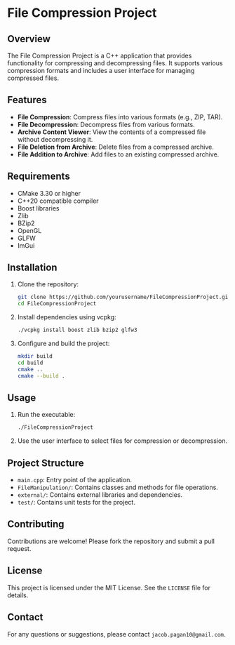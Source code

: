 # File Compression Project

## Overview
The File Compression Project is a C++ application that provides functionality for compressing and decompressing files. It supports various compression formats and includes a user interface for managing compressed files.

## Features
- **File Compression**: Compress files into various formats (e.g., ZIP, TAR).
- **File Decompression**: Decompress files from various formats.
- **Archive Content Viewer**: View the contents of a compressed file without decompressing it.
- **File Deletion from Archive**: Delete files from a compressed archive.
- **File Addition to Archive**: Add files to an existing compressed archive.

## Requirements
- CMake 3.30 or higher
- C++20 compatible compiler
- Boost libraries
- Zlib
- BZip2
- OpenGL
- GLFW
- ImGui

## Installation
1. Clone the repository:
    ```sh
    git clone https://github.com/yourusername/FileCompressionProject.git
    cd FileCompressionProject
    ```

2. Install dependencies using vcpkg:
    ```sh
    ./vcpkg install boost zlib bzip2 glfw3
    ```

3. Configure and build the project:
    ```sh
    mkdir build
    cd build
    cmake ..
    cmake --build .
    ```

## Usage
1. Run the executable:
    ```sh
    ./FileCompressionProject
    ```

2. Use the user interface to select files for compression or decompression.

## Project Structure
- `main.cpp`: Entry point of the application.
- `FileManipulation/`: Contains classes and methods for file operations.
- `external/`: Contains external libraries and dependencies.
- `test/`: Contains unit tests for the project.

## Contributing
Contributions are welcome! Please fork the repository and submit a pull request.

## License
This project is licensed under the MIT License. See the `LICENSE` file for details.

## Contact
For any questions or suggestions, please contact `jacob.pagan10@gmail.com`.
